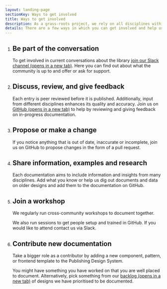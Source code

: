 ```yaml
---
layout: landing-page
sectionKey: Ways to get involved
title: Ways to get involved
description: As a grass-roots project, we rely on all disciplines within the GOV.UK programme to help improve and grow the Publishing Design System.
details: There are a few ways in which you can get involved and help us grow the GOV.UK Publishing Design System into a comprehensive repository, useful for disciplines across the GOV.UK programme.
---
```

<ol class="govuk-list govuk-list--number govuk-heading-m">
  <li class="govuk-!-margin-bottom-6">
    <h2 class="govuk-heading-m govuk-!-margin-bottom-1">Be part of the conversation</h2>
    <p class="govuk-body">To get involved in current conversations about the library <a class="govuk-link" href="https://join.slack.com/share/enQtNzc0ODgwMDM4ODcyMC04YjhkN2U2OTdkMmVlMjdkNTI5ZmYxOGE4Y2QwNGI4ZmFjZWU4ZGQzNTEzNzk4MGQ2YjY2YzU5NDcxMDc3YmM5" rel="noopener noreferrer" target="_blank">join our Slack channel (opens in a new tab)</a>. Here you can find out about what the community is up to and offer or ask for support.</p>
  </li>
  <li class="govuk-!-margin-bottom-6">
    <h2 class="govuk-heading-m govuk-!-margin-bottom-1">Discuss, review, and give feedback</h2>
    <p class="govuk-body">Each entry is peer reviewed before it is published. Additionally, input from different disciplines enhances its quality and accuracy. Join us on <a class="govuk-link" href="https://github.com/nnagewad/DesignLibrary" rel="noopener noreferrer" target="_blank">GitHub (opens in a new tab)</a> to help by reviewing and giving feedback on in-progress documentation.</p>
  </li>
  <li class="govuk-!-margin-bottom-6">
    <h2 class="govuk-heading-m govuk-!-margin-bottom-1">Propose or make a change</h2>
    <p class="govuk-body">If you notice anything that is out of date, inaccurate or incomplete, join us on GitHub to propose changes in the form of a pull request.</p>
  </li>
  <li class="govuk-!-margin-bottom-6">
    <h2 class="govuk-heading-m govuk-!-margin-bottom-1">Share information, examples and research</h2>
    <p class="govuk-body">Each documentation aims to include information and insights from many disciplines. Add what you know or help us dig out documents and data on older designs and add them to the documentation on GitHub.</p>
  </li>
  <li class="govuk-!-margin-bottom-6">
    <h2 class="govuk-heading-m govuk-!-margin-bottom-1">Join a workshop</h2>
    <p class="govuk-body">We regularly run cross-community workshops to document together.</p>
    <p class="govuk-body">We also run sessions to get people setup and trained in GitHub. If you would like to attend contact us via Slack.</p>
  </li>
  <li class="govuk-!-margin-bottom-6">
    <h2 class="govuk-heading-m govuk-!-margin-bottom-1">Contribute new documentation </h2>
    <p class="govuk-body">Take a bigger role as a contributor by adding a new component, pattern, or frontend template to the Publishing Design System.</p>
    <p class="govuk-body">You might have something you have worked on that you are well placed to document. Alternatively, pick something from our <a class="govuk-link" href="https://trello.com/invite/b/66c32aba108fc7e90e7b4d27/ATTIf9cb80c70723c20e7297e873bd09db260C186DF6/govuk-design-library-governance" rel="noopener noreferrer" target="_blank">backlog (opens in a new tab)</a> of designs we have prioritised to be documented.</p>
  </li>
</ol>